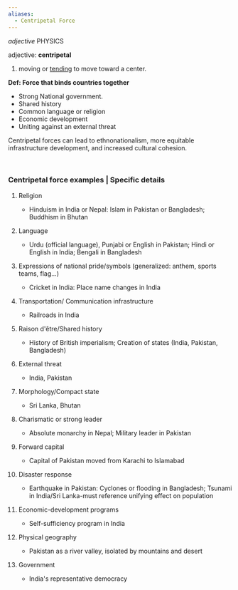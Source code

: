 ```yaml
---
aliases:
  - Centripetal Force
---
```

_adjective_ PHYSICS

adjective: **centripetal**

1. moving or [tending](https://www.google.com/search?safe=active&sca_esv=579179295&biw=1366&bih=611&q=tending&si=ALGXSla6aFUzqw8hZDovT8H5OBVEV9tnmsgDQoHlOUPN_rrfUJKWgoqjQJzGheAGILLqYE6_aRWgSDIpP6pXJlOALYYUGYMdIg3Pp1uKq-mCpQAliPQeV_Y%3D&expnd=1) to move toward a center.



**Def: Force that binds countries together**

- Strong National government. 
- Shared history
- Common language or religion
- Economic development
- Uniting against an external threat 


Centripetal forces can lead to ethnonationalism, more equitable infrastructure development, and increased cultural cohesion.


﻿

### Centripetal force examples | Specific details
1. Religion
	- Hinduism in India or Nepal: Islam in Pakistan or Bangladesh; Buddhism in Bhutan 

2. Language
	- Urdu (official language), Punjabi or English in Pakistan; Hindi or English in India; Bengali in Bangladesh

3. Expressions of national pride/symbols (generalized: anthem, sports teams, flag...)
	- Cricket in India: Place name changes in India

4. Transportation/ Communication infrastructure
	- Railroads in India

5. Raison d'être/Shared history
	- History of British imperialism; Creation of states (India, Pakistan, Bangladesh)

6. External threat
	-  India, Pakistan

7. Morphology/Compact state
	- Sri Lanka, Bhutan
	 
8. Charismatic or strong leader
	- Absolute monarchy in Nepal; Military leader in Pakistan
	 
9. Forward capital
	- Capital of Pakistan moved from Karachi to Islamabad
	 
10. Disaster response
	- Earthquake in Pakistan: Cyclones or flooding in Bangladesh; Tsunami in India/Sri Lanka-must reference unifying effect on population
	 
11. Economic-development programs
	- Self-sufficiency program in India
	
12. Physical geography
	- Pakistan as a river valley, isolated by mountains and desert
	
13. Government
	- India's representative democracy



